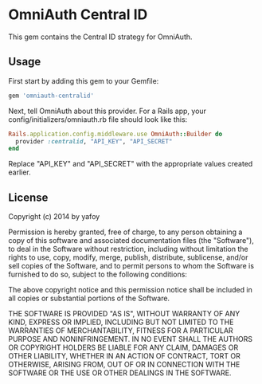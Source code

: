 # OmniAuth Central ID

This gem contains the Central ID strategy for OmniAuth.

## Usage

First start by adding this gem to your Gemfile:

```ruby
gem 'omniauth-centralid'
```

Next, tell OmniAuth about this provider. For a Rails app, your config/initializers/omniauth.rb file should look like this:

```ruby
Rails.application.config.middleware.use OmniAuth::Builder do
  provider :centralid, "API_KEY", "API_SECRET"
end
```

Replace "API_KEY" and "API_SECRET" with the appropriate values created earlier.

## License

Copyright (c) 2014 by yafoy

Permission is hereby granted, free of charge, to any person obtaining a copy of this software and associated documentation files (the "Software"), to deal in the Software without restriction, including without limitation the rights to use, copy, modify, merge, publish, distribute, sublicense, and/or sell copies of the Software, and to permit persons to whom the Software is furnished to do so, subject to the following conditions:

The above copyright notice and this permission notice shall be included in all copies or substantial portions of the Software.

THE SOFTWARE IS PROVIDED "AS IS", WITHOUT WARRANTY OF ANY KIND, EXPRESS OR IMPLIED, INCLUDING BUT NOT LIMITED TO THE WARRANTIES OF MERCHANTABILITY, FITNESS FOR A PARTICULAR PURPOSE AND NONINFRINGEMENT. IN NO EVENT SHALL THE AUTHORS OR COPYRIGHT HOLDERS BE LIABLE FOR ANY CLAIM, DAMAGES OR OTHER LIABILITY, WHETHER IN AN ACTION OF CONTRACT, TORT OR OTHERWISE, ARISING FROM, OUT OF OR IN CONNECTION WITH THE SOFTWARE OR THE USE OR OTHER DEALINGS IN THE SOFTWARE.
